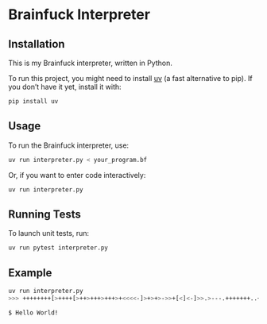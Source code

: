 # Brainfuck Interpreter

## Installation

This is my Brainfuck interpreter, written in Python.

To run this project, you might need to install [uv](https://github.com/astral-sh/uv) (a fast alternative to pip).
If you don’t have it yet, install it with:

```sh
pip install uv
```

## Usage

To run the Brainfuck interpreter, use:

```sh
uv run interpreter.py < your_program.bf
```

Or, if you want to enter code interactively:

```sh
uv run interpreter.py
```

## Running Tests

To launch unit tests, run:

```sh
uv run pytest interpreter.py
```

## Example

```sh
uv run interpreter.py
>>> ++++++++[>++++[>++>+++>+++>+<<<<-]>+>+>->>+[<]<-]>>.>---.+++++++..+++.>>.<-.<.+++.------.--------.>>+.>++.

$ Hello World!
```
